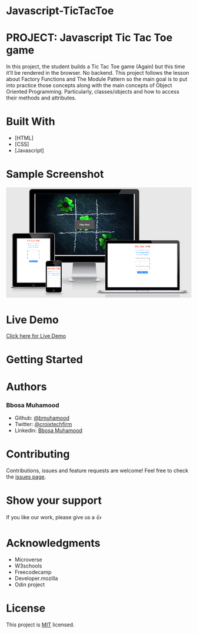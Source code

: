 # Javascript-TicTacToe
# PROJECT: Javascript Tic Tac Toe game

In this project, the student builds a Tic Tac Toe game (Again) but this time it’ll be rendered in the browser. No backend. This project follows the lesson about Factory Functions and The Module Pattern so the main goal is to put into practice those concepts along with the main concepts of Object Oriented Programming. Particularly, classes/objects and how to access their methods and attributes.

# Built With

- [HTML]
- [CSS]
- [Javascript]

# Sample Screenshot

<p align="center">
  <img src="images/screenshot.png" width="850" title="Screenshot">
</p>

# Live Demo
[Click here for Live Demo](https://fervent-ramanujan-781172.netlify.app)

# Getting Started

# Authors

### Bbosa Muhamood
- Github: [@bmuhamood](https://github.com/bmuhamood)
- Twitter: [@croixtechfirm](https://twitter.com/croixtechfirm)
- Linkedin: [Bbosa Muhamood](https://www.linkedin.com/in/bbosa-muhamood-06845576/)

# Contributing
Contributions, issues and feature requests are welcome!
Feel free to check the [issues page](https://github.com/bmuhamood/Javascript-TicTacToe/issues).

# Show your support
If you like our work, please give us a :+1:

# Acknowledgments
- Microverse
- W3schools
- Freecodecamp
- Developer.mozilla
- Odin project

# License
This project is [MIT](https://opensource.org/licenses/MIT) licensed.
